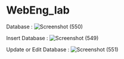 # WebEng_lab
Database : 
![Screenshot (550)](https://user-images.githubusercontent.com/51853856/175764606-dd424ef5-bc1b-4f4a-82ab-1f1a1898fa92.png)

Insert Database :
![Screenshot (549)](https://user-images.githubusercontent.com/51853856/175764613-a219aca2-0006-48a3-aef5-dfda53e09e64.png)

Update or Edit Database :
![Screenshot (551)](https://user-images.githubusercontent.com/51853856/175764598-2e74e149-d77b-4440-8c68-29ff26b58ce5.png)
